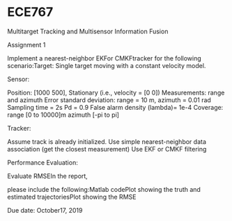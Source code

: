 # ECE767
Multitarget Tracking and Multisensor Information Fusion


Assignment 1 

Implement a nearest-neighbor EKFor CMKFtracker for the following scenario:Target:
Single target moving with a constant velocity model.

Sensor: 

Position: [1000 500], 
Stationary (i.e., velocity = [0 0])
Measurements: range and azimuth
Error standard deviation: range = 10 m, azimuth = 0.01 rad
Sampling time = 2s
Pd = 0.9
False alarm density (lambda)= 1e-4
Coverage: range [0 to 10000]m
azimuth [-pi to pi]

Tracker:

Assume track is already initialized.
Use simple nearest-neighbor data association (get the closest measurement)
Use EKF or CMKF filtering

Performance Evaluation:

Evaluate RMSEIn the report,

please include the following:Matlab codePlot showing the truth and estimated trajectoriesPlot showing the RMSE

Due date: October17, 2019
